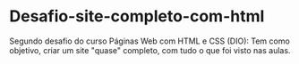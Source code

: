 # Desafio-site-completo-com-html
Segundo desafio do curso Páginas Web com HTML e CSS (DIO): Tem como objetivo, criar um site "quase" completo, com tudo o que foi visto nas aulas. 
